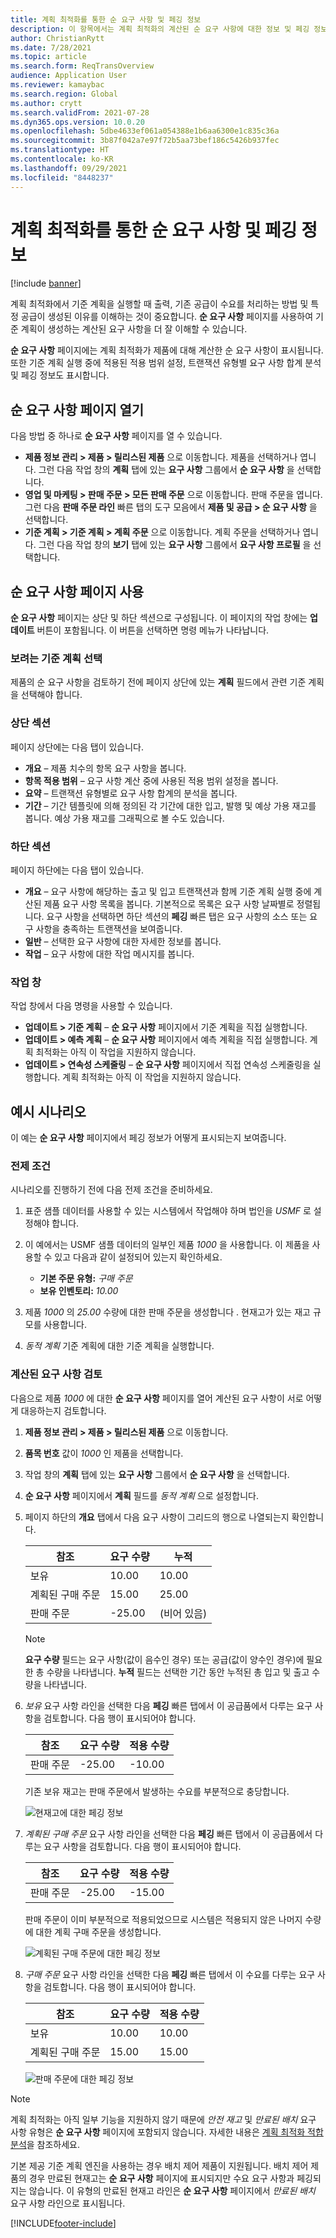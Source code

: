 ```yaml
---
title: 계획 최적화를 통한 순 요구 사항 및 페깅 정보
description: 이 항목에서는 계획 최적화의 계산된 순 요구 사항에 대한 정보 및 페깅 정보를 제공합니다.
author: ChristianRytt
ms.date: 7/28/2021
ms.topic: article
ms.search.form: ReqTransOverview
audience: Application User
ms.reviewer: kamaybac
ms.search.region: Global
ms.author: crytt
ms.search.validFrom: 2021-07-28
ms.dyn365.ops.version: 10.0.20
ms.openlocfilehash: 5dbe4633ef061a054388e1b6aa6300e1c835c36a
ms.sourcegitcommit: 3b87f042a7e97f72b5aa73bef186c5426b937fec
ms.translationtype: HT
ms.contentlocale: ko-KR
ms.lasthandoff: 09/29/2021
ms.locfileid: "8448237"
---
```

# <a name="net-requirements-and-pegging-information-with-planning-optimization"></a>계획 최적화를 통한 순 요구 사항 및 페깅 정보

[!include [banner](../../includes/banner.md)]

계획 최적화에서 기준 계획을 실행할 때 출력, 기존 공급이 수요를 처리하는 방법 및 특정 공급이 생성된 이유를 이해하는 것이 중요합니다. **순 요구 사항** 페이지를 사용하여 기준 계획이 생성하는 계산된 요구 사항을 더 잘 이해할 수 있습니다.

**순 요구 사항** 페이지에는 계획 최적화가 제품에 대해 계산한 순 요구 사항이 표시됩니다. 또한 기준 계획 실행 중에 적용된 적용 범위 설정, 트랜잭션 유형별 요구 사항 합계 분석 및 페깅 정보도 표시합니다.

## <a name="open-the-net-requirements-page"></a>순 요구 사항 페이지 열기

다음 방법 중 하나로 **순 요구 사항** 페이지를 열 수 있습니다.

- **제품 정보 관리 \> 제품 \> 릴리스된 제품** 으로 이동합니다. 제품을 선택하거나 엽니다. 그런 다음 작업 창의 **계획** 탭에 있는 **요구 사항** 그룹에서 **순 요구 사항** 을 선택합니다.
- **영업 및 마케팅 \> 판매 주문 \> 모든 판매 주문** 으로 이동합니다. 판매 주문을 엽니다. 그런 다음 **판매 주문 라인** 빠른 탭의 도구 모음에서 **제품 및 공급 \> 순 요구 사항** 을 선택합니다.
- **기준 계획 \> 기준 계획 \> 계획 주문** 으로 이동합니다. 계획 주문을 선택하거나 엽니다. 그런 다음 작업 창의 **보기** 탭에 있는 **요구 사항** 그룹에서 **요구 사항 프로필** 을 선택합니다.

## <a name="use-the-net-requirements-page"></a>순 요구 사항 페이지 사용

**순 요구 사항** 페이지는 상단 및 하단 섹션으로 구성됩니다. 이 페이지의 작업 창에는 **업데이트** 버튼이 포함됩니다. 이 버튼을 선택하면 명령 메뉴가 나타납니다.

### <a name="select-a-master-plan-to-view"></a>보려는 기준 계획 선택

제품의 순 요구 사항을 검토하기 전에 페이지 상단에 있는 **계획** 필드에서 관련 기준 계획을 선택해야 합니다.

### <a name="upper-section"></a>상단 섹션

페이지 상단에는 다음 탭이 있습니다.

- **개요** – 제품 치수의 항목 요구 사항을 봅니다.
- **항목 적용 범위** – 요구 사항 계산 중에 사용된 적용 범위 설정을 봅니다.
- **요약** – 트랜잭션 유형별로 요구 사항 합계의 분석을 봅니다.
- **기간** – 기간 템플릿에 의해 정의된 각 기간에 대한 입고, 발행 및 예상 가용 재고를 봅니다. 예상 가용 재고를 그래픽으로 볼 수도 있습니다.

### <a name="lower-section"></a>하단 섹션

페이지 하단에는 다음 탭이 있습니다.

- **개요** – 요구 사항에 해당하는 출고 및 입고 트랜잭션과 함께 기준 계획 실행 중에 계산된 제품 요구 사항 목록을 봅니다. 기본적으로 목록은 요구 사항 날짜별로 정렬됩니다. 요구 사항을 선택하면 하단 섹션의 **페깅** 빠른 탭은 요구 사항의 소스 또는 요구 사항을 충족하는 트랜잭션을 보여줍니다.
- **일반** – 선택한 요구 사항에 대한 자세한 정보를 봅니다.
- **작업** – 요구 사항에 대한 작업 메시지를 봅니다.

### <a name="the-action-pane"></a>작업 창

작업 창에서 다음 명령을 사용할 수 있습니다.

- **업데이트 \> 기준 계획** – **순 요구 사항** 페이지에서 기준 계획을 직접 실행합니다.
- **업데이트 \> 예측 계획** – **순 요구 사항** 페이지에서 예측 계획을 직접 실행합니다. 계획 최적화는 아직 이 작업을 지원하지 않습니다.
- **업데이트 \> 연속성 스케줄링** – **순 요구 사항** 페이지에서 직접 연속성 스케줄링을 실행합니다. 계획 최적화는 아직 이 작업을 지원하지 않습니다.

## <a name="example-scenario"></a>예시 시나리오

이 예는 **순 요구 사항** 페이지에서 페깅 정보가 어떻게 표시되는지 보여줍니다.

### <a name="prerequisites"></a>전제 조건

시나리오를 진행하기 전에 다음 전제 조건을 준비하세요.

1. 표준 샘플 데이터를 사용할 수 있는 시스템에서 작업해야 하며 법인을 *USMF* 로 설정해야 합니다.
2. 이 예에서는 USMF 샘플 데이터의 일부인 제품 *1000* 을 사용합니다. 이 제품을 사용할 수 있고 다음과 같이 설정되어 있는지 확인하세요.

    - **기본 주문 유형:** *구매 주문*
    - **보유 인벤토리:** *10.00*

3. 제품 *1000* 의 *25.00* 수량에 대한 판매 주문을 생성합니다 . 현재고가 있는 재고 규모를 사용합니다.
4. *동적 계획* 기준 계획에 대한 기준 계획을 실행합니다.

### <a name="review-the-calculated-requirements"></a>계산된 요구 사항 검토

다음으로 제품 *1000* 에 대한 **순 요구 사항** 페이지를 열어 계산된 요구 사항이 서로 어떻게 대응하는지 검토합니다.

1. **제품 정보 관리 \> 제품 \> 릴리스된 제품** 으로 이동합니다.
1. **품목 번호** 값이 *1000* 인 제품을 선택합니다.
1. 작업 창의 **계획** 탭에 있는 **요구 사항** 그룹에서 **순 요구 사항** 을 선택합니다.
1. **순 요구 사항** 페이지에서 **계획** 필드를 *동적 계획* 으로 설정합니다.
1. 페이지 하단의 **개요** 탭에서 다음 요구 사항이 그리드의 행으로 나열되는지 확인합니다.

    | 참조 | 요구 수량 | 누적 |
    |---|---|---|
    | 보유 | 10.00 | 10.00 |
    | 계획된 구매 주문 | 15.00 | 25.00 |
    | 판매 주문 | -25.00 | (비어 있음) |

    > [!NOTE]
    > **요구 수량** 필드는 요구 사항(값이 음수인 경우) 또는 공급(값이 양수인 경우)에 필요한 총 수량을 나타냅니다. **누적** 필드는 선택한 기간 동안 누적된 총 입고 및 출고 수량을 나타냅니다.

1. *보유* 요구 사항 라인을 선택한 다음 **페깅** 빠른 탭에서 이 공급품에서 다루는 요구 사항을 검토합니다. 다음 행이 표시되어야 합니다.

    | 참조 | 요구 수량 | 적용 수량 |
    |---|---|---|
    | 판매 주문 | -25.00 | -10.00 |

    기존 보유 재고는 판매 주문에서 발생하는 수요를 부분적으로 충당합니다.

    ![현재고에 대한 페깅 정보](media/pegging-on-hand.png "현재고에 대한 페깅 정보")

1. *계획된 구매 주문* 요구 사항 라인을 선택한 다음 **페깅** 빠른 탭에서 이 공급품에서 다루는 요구 사항을 검토합니다. 다음 행이 표시되어야 합니다.

    | 참조 | 요구 수량 | 적용 수량 |
    |---|---|---|
    | 판매 주문 | -25.00 | -15.00 |

    판매 주문이 이미 부분적으로 적용되었으므로 시스템은 적용되지 않은 나머지 수량에 대한 계획 구매 주문을 생성합니다.

    ![계획된 구매 주문에 대한 페깅 정보](media/pegging-planned-purchase-order.png "계획된 구매 주문에 대한 페깅 정보")

1. *구매 주문* 요구 사항 라인을 선택한 다음 **페깅** 빠른 탭에서 이 수요를 다루는 요구 사항을 검토합니다. 다음 행이 표시되어야 합니다.

    | 참조 | 요구 수량 | 적용 수량 |
    |---|---|---|
    | 보유 | 10.00 | 10.00 |
    | 계획된 구매 주문 | 15.00 | 15.00 |

    ![판매 주문에 대한 페깅 정보](media/pegging-planned-purchase-order.png "판매 주문에 대한 페깅 정보")

> [!NOTE]
> 계획 최적화는 아직 일부 기능을 지원하지 않기 때문에 *안전 재고* 및 *만료된 배치* 요구 사항 유형은 **순 요구 사항** 페이지에 포함되지 않습니다. 자세한 내용은 [계획 최적화 적합 분석](planning-optimization-fit-analysis.md)을 참조하세요.
>
> 기본 제공 기준 계획 엔진을 사용하는 경우 배치 제어 제품이 지원됩니다. 배치 제어 제품의 경우 만료된 현재고는 **순 요구 사항** 페이지에 표시되지만 수요 요구 사항과 페깅되지는 않습니다. 이 유형의 만료된 현재고 라인은 **순 요구 사항** 페이지에서 *만료된 배치* 요구 사항 라인으로 표시됩니다.

[!INCLUDE[footer-include](../../../includes/footer-banner.md)]
